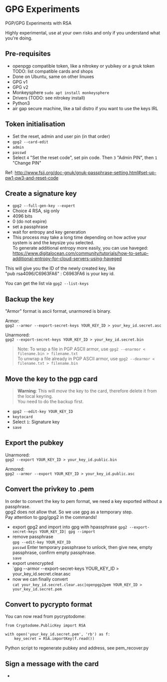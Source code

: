 # GPG Experiments

PGP/GPG Experiments with RSA

Highly experimental, use at your own risks and only if you understand what you're doing.

## Pre-requisites

- openpgp compatible token, like a nitrokey or yubikey or a gnuk token  
  TODO: list compatible cards and shops
- Done on Ubuntu, same on other linuxes
- GPG v1
- GPG v2
- Monkeysphere `sudo apt install monkeysphere`
- Drivers (TODO: see nitrokey install)
- Python3
- air gap secure machine, like a tail distro if you want to use the keys IRL

## Token initialisation

- Set the reset, admin and user pin (in that order)
- `gpg2 --card-edit`
- `admin`
- `passwd`
- Select `4` "Set the reset code", set pin code. Then `3` "Admin PIN", then `1` "Change PIN"

Ref: http://www.fsij.org/doc-gnuk/gnuk-passphrase-setting.html#set-up-pw1-pw3-and-reset-code

## Create a signature key

- `gpg2 --full-gen-key --expert`
- Choice 4 RSA, sig only
- 4096 bits
- 0 (do not expire)
- set a passphrase
- wait for entropy and key generation
- This process may take a long time depending on how active your system is and the keysize you selected.  
 To generate additional entropy more easily, you can use haveged: https://www.digitalocean.com/community/tutorials/how-to-setup-additional-entropy-for-cloud-servers-using-haveged

This will give you the ID of the newly created key, like  
"pub rsa4096/C6963FA6" : C6963FA6 is your key id.

You can get the list via `gpg2 --list-keys`

## Backup the key

"Armor" format is ascii format, unarmored is binary.

Armor:  
`gpg2 --armor --export-secret-keys YOUR_KEY_ID > your_key_id.secret.asc`

Unarmored:  
`gpg2 --export-secret-keys YOUR_KEY_ID > your_key_id.secret.bin`

> Note: To wrap a file in PGP ASCII armor, use `gpg2 --enarmor < filename.bin > filename.txt`  
To unwrap a file already in PGP ASCII armor, use `gpg2 --dearmor < filename.txt > filename.bin`

## Move the key to the pgp card

> **Warning**: This will *move* the key to the card, therefore delete it from the local keyring.  
You need to do the backup first.

- `gpg2 --edit-key YOUR_KEY_ID`
- `keytocard`
- Select `1`: Signature key
- `save`

## Export the pubkey

Unarmored:  
`gpg2 --export YOUR_KEY_ID > your_key_id.public.bin`

Armored:  
`gpg2 --armor --export YOUR_KEY_ID > your_key_id.public.asc`

## Convert the privkey to .pem

In order to convert the key to pem format, we need a key exported without a passphrase.  
gpg2 does not allow that. So we use gpg as a temporary step.  
Pay attention to gpg/gpg2 in the commands!

- export gpg2 and import into gpg with hpassphrase 
  `gpg2 --export-secret-keys YOUR_KEY_ID| gpg --import`
- remove passphrase  
  `gpg --edit-key YOUR_KEY_ID`  
  `passwd` Enter temporary passphrase to unlock, then give new, empty passphrase, confirm empty passphrase.  
  `save`
- export unencrypted  
   `gpg --armor --export-secret-keys YOUR_KEY_ID > your_key_id.secret.clear.asc
- now we can finally convert  
  `cat your_key_id.secret.clear.asc|openpgp2pem YOUR_KEY_ID > your_key_id.secret.pem`

## Convert to pycrypto format

You can now read from pycryptodome:

```
from Cryptodome.PublicKey import RSA

with open('your_key_id.secret.pem', 'rb') as f:
    key_secret = RSA.importKey(f.read())
```

Python script to regenerate pubkey and address, see pem_recover.py

## Sign a message with the card

- 
